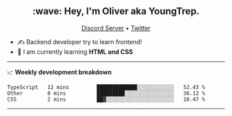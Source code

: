 <h2 align="center">:wave: Hey, I'm Oliver aka YoungTrep.</h2>
<p align="center">
  <a href="https://discord.gg/CfRPnCDEaN">Discord Server</a> •
  <a href="https://twitter.com/trep_young">Twitter</a>
</p>

- ✍️ Backend developer try to learn frontend!
- 📝 I am currently learning **HTML and CSS**

-------

📈 **Weekly development breakdown**
<!--START_SECTION:waka-->
```text
TypeScript   12 mins         █████████████░░░░░░░░░░░░   52.43 % 
Other        8 mins          █████████░░░░░░░░░░░░░░░░   36.12 % 
CSS          2 mins          ██▓░░░░░░░░░░░░░░░░░░░░░░   10.47 % 
```
<!--END_SECTION:waka-->

-------
